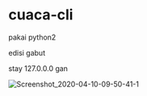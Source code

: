 # cuaca-cli

pakai python2

edisi gabut

stay 127.0.0.0 gan

![Screenshot_2020-04-10-09-50-41-1](https://user-images.githubusercontent.com/49472584/78958078-49bcec80-7b11-11ea-84bc-1c901cb163ee.png)

